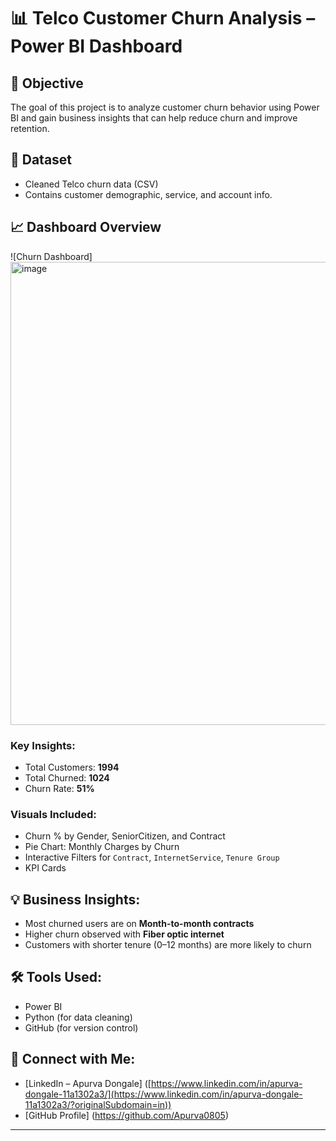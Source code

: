# 📊 Telco Customer Churn Analysis – Power BI Dashboard

## 🧠 Objective
The goal of this project is to analyze customer churn behavior using Power BI and gain business insights that can help reduce churn and improve retention.

## 📁 Dataset
- Cleaned Telco churn data (CSV)
- Contains customer demographic, service, and account info.

## 📈 Dashboard Overview

![Churn Dashboard]<img width="1305" height="741" alt="image" src="https://github.com/user-attachments/assets/80dfcfb0-cd91-4a89-aaa4-0ba5c0d5dde3" />


### Key Insights:
- Total Customers: **1994**
- Total Churned: **1024**
- Churn Rate: **51%**

### Visuals Included:
- Churn % by Gender, SeniorCitizen, and Contract
- Pie Chart: Monthly Charges by Churn
- Interactive Filters for `Contract`, `InternetService`, `Tenure Group`
- KPI Cards

## 💡 Business Insights:
- Most churned users are on **Month-to-month contracts**
- Higher churn observed with **Fiber optic internet**
- Customers with shorter tenure (0–12 months) are more likely to churn

## 🛠 Tools Used:
- Power BI
- Python (for data cleaning)
- GitHub (for version control)

## 🔗 Connect with Me:
- [LinkedIn – Apurva Dongale] ([https://www.linkedin.com/in/apurva-dongale-11a1302a3/](https://www.linkedin.com/in/apurva-dongale-11a1302a3/?originalSubdomain=in))
- [GitHub Profile] (https://github.com/Apurva0805)

---
